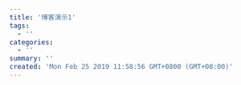 ```yaml
---
title: '博客演示1'
tags:
  - ''
categories:
  - ''
summary: ''
created: 'Mon Feb 25 2019 11:58:56 GMT+0800 (GMT+08:00)'
---
```

